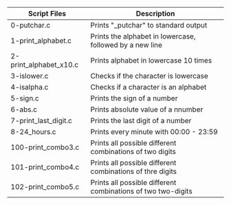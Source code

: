 
| Script Files | Description |
| ----------- | ----------- |
| 0-putchar.c | Prints "_putchar" to standard output |
|1-print_alphabet.c |Prints the alphabet in lowercase, followed by a new line |
|2-print_alphabet_x10.c | Prints alphabet in lowercase 10 times
| 3-islower.c | Checks if the character is lowercase |
| 4-isalpha.c | Checks if a character is an alphabet |
| 5-sign.c | Prints the sign of a  number |
| 6-abs.c |Prints absolute value of a nnumber |
| 7-print_last_digit.c | Prints the last digit of a number |
| 8-24_hours.c | Prints every minute with 00:00 - 23:59 |
| 100-print_combo3.c | Prints all possible different combinations of two digits |
| 101-print_combo4.c | Prints all possible different combinations of thre digits |
| 102-print_combo5.c | Prints all possible different combinations of two two-digits |
